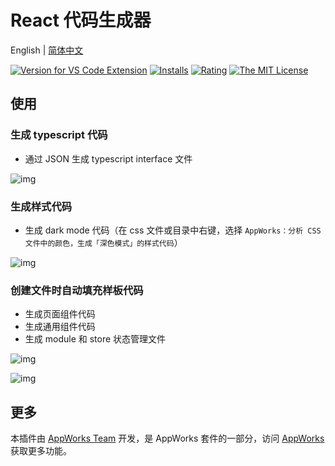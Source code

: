 # React 代码生成器

English | [简体中文](https://github.com/appworks-lab/appworks/blob/master/extensions/react-generator/README.zh-CN.md)

[![Version for VS Code Extension](https://vsmarketplacebadge.apphb.com/version-short/iceworks-team.iceworks-generator.svg?logo=visual-studio-code)](https://marketplace.visualstudio.com/items?itemName=iceworks-team.iceworks-generator)
[![Installs](https://vsmarketplacebadge.apphb.com/installs-short/iceworks-team.iceworks-generator.svg)](https://marketplace.visualstudio.com/items?itemName=iceworks-team.iceworks-generator)
[![Rating](https://vsmarketplacebadge.apphb.com/rating-short/iceworks-team.iceworks-generator.svg)](https://marketplace.visualstudio.com/items?itemName=iceworks-team.iceworks-generator)
[![The MIT License](https://img.shields.io/badge/license-MIT-blue.svg)](http://opensource.org/licenses/MIT)

## 使用

### 生成 typescript 代码

* 通过 JSON 生成 typescript interface 文件

![img](https://img.alicdn.com/imgextra/i3/O1CN01ldVoDI1vlbSLpMtid_!!6000000006213-1-tps-1080-705.gif)

### 生成样式代码

* 生成 dark mode 代码（在 css 文件或目录中右键，选择 `AppWorks：分析 CSS 文件中的颜色，生成「深色模式」的样式代码`）

![img](https://img.alicdn.com/imgextra/i3/O1CN017C7Cw91pUlC3XS7Zj_!!6000000005364-1-tps-1080-601.gif)

### 创建文件时自动填充样板代码

* 生成页面组件代码
* 生成通用组件代码
* 生成 module 和 store 状态管理文件

![img](https://img.alicdn.com/imgextra/i3/O1CN01qwQZYb1nE9bQT6qZb_!!6000000005057-1-tps-960-677.gif)

![img](https://img.alicdn.com/imgextra/i4/O1CN01lIMHws1NlQMXVjtWs_!!6000000001610-1-tps-960-677.gif)

## 更多

本插件由 [AppWorks Team](https://marketplace.visualstudio.com/publishers/iceworks-team) 开发，是 AppWorks 套件的一部分，访问 [AppWorks](https://marketplace.visualstudio.com/items?itemName=iceworks-team.iceworks) 获取更多功能。
